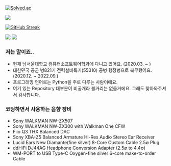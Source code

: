 [![Solved.ac](http://mazassumnida.wtf/api/v2/generate_badge?boj=kimch0612)](https://solved.ac/profile/kimch0612)

<a href="https://opgc.me/#/users/kimch0612" target="_blank"><img src="https://api.opgc.me/githubs/users/kimch0612/tag/?theme=basic" /></a>

[![GitHub Streak](https://streak-stats.demolab.com?user=kimch0612&theme=graywhite&locale=ko&date_format=M%20j%5B%2C%20Y%5D&mode=weekly)](https://git.io/streak-stats)

<img src="https://img.shields.io/badge/Python-00599C?style=flat-square&logo=python&logoColor=White"/> <img src="https://img.shields.io/badge/-FFFF00?style=flat-square&logo=c&logoColor=White"/> 

### 저는 말이죠..
- 현재 남서울대학교 컴퓨터소프트웨어학과에 다니고 있어요. (2020.03. ~ )
- 대한민국 공군 병821기 전력설비특기(55310) 공병 행정병으로 복무했어요. (2020.12. ~ 2022.09.)
- 프로그래밍 언어로는 Python을 주로 다루는 사람이에요.
- 여기 있는 Repository 대부분이 비공개라 볼거리는 없을거에요. 그래도 찾아와주셔서 감사합니다.

### 코딩하면서 사용하는 음향 장비
- Sony WALKMAN NW-ZX507
- Sony WALKMAN NW-ZX300 with Walkman One CFW
- Fiio Q3 THX Balanced DAC
- Sony XBA-Z5 Balanced Armature Hi-Res Audio Stereo Ear Receiver
- Lucid Ears New Diamante(fine silver) 8-Core Custom Cable 2.5∅ Plug
- ddHiFi DJ44AG Headphone Conversion Adapter (2.5∅ to 4.4∅)
- WM-PORT to USB Type-C Oxygen-fine silver 6-core make-to-order Cable
